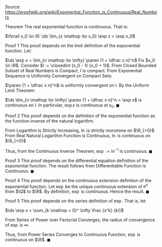 # 

Source: https://proofwiki.org/wiki/Exponential_Function_is_Continuous/Real_Numbers



Theorem
The real exponential function is continuous.
That is:

$\forall x_0 \in \R: \ds \lim_{x \mathop \to x_0} \exp x = \exp x_0$


Proof 1
This proof depends on the limit definition of the exponential function.
Let:

$\ds \exp x = \lim_{n \mathop \to \infty} \paren {1 + \dfrac x n}^n$
Fix $x_0 \in \R$.
Consider $I := \closedint {x_0 - 1} {x_0 + 1}$.
From Closed Bounded Subset of Real Numbers is Compact, $I$ is compact.
From Exponential Sequence is Uniformly Convergent on Compact Sets:

$\paren {1 + \dfrac x n}^n$ is uniformly convergent on $I$.
By the Uniform Limit Theorem:

$\ds \lim_{n \mathop \to \infty} \paren {1 + \dfrac x n}^n = \exp x$
is continuous on $I$.
In particular, $\exp x$ is continuous at $x_0$.
$\blacksquare$


Proof 2
This proof depends on the definition of the exponential function as the function inverse of the natural logarithm.

From Logarithm is Strictly Increasing, $\ln$ is strictly monotone on $\R_{>0}$.
From Real Natural Logarithm Function is Continuous, $\ln$ is continuous on $\R_{>0}$

Thus, from the Continuous Inverse Theorem, $\exp := \ln^{-1}$ is continuous.
$\blacksquare$


Proof 3
This proof depends on the differential equation definition of the exponential function.
The result follows from Differentiable Function is Continuous.
$\blacksquare$


Proof 4
This proof depends on the continuous extension definition of the exponential function.
Let $\exp$ be the unique continuous extension of $e^x$ from $\Q$ to $\R$.
By definition, $\exp$ is continuous.
Hence the result.
$\blacksquare$


Proof 5
This proof depends on the series definition of $\exp$.
That is, let:

$\ds \exp x = \sum_{k \mathop = 0}^ \infty \frac {x^k} {k!}$

From Series of Power over Factorial Converges, the radius of convergence of $\exp$ is $\infty$.

Thus, from Power Series Converges to Continuous Function, $\exp$ is continuous on $\R$.
$\blacksquare$





